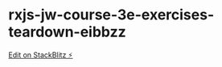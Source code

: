 # rxjs-jw-course-3e-exercises-teardown-eibbzz

[Edit on StackBlitz ⚡️](https://stackblitz.com/edit/rxjs-jw-course-3e-exercises-teardown-eibbzz)